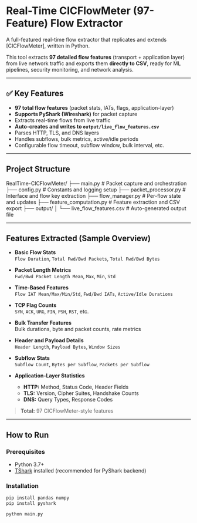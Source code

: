 # Real-Time CICFlowMeter (97-Feature) Flow Extractor

A full-featured real-time flow extractor that replicates and extends [CICFlowMeter], written in Python.

This tool extracts **97 detailed flow features** (transport + application layer) from live network traffic and exports them **directly to CSV**, ready for ML pipelines, security monitoring, and network analysis.

---

## ✅ Key Features

- **97 total flow features** (packet stats, IATs, flags, application-layer)
- **Supports PyShark (Wireshark)** for packet capture
- Extracts real-time flows from live traffic
- **Auto-creates and writes to `output/live_flow_features.csv`**
- Parses HTTP, TLS, and DNS layers
- Handles subflows, bulk metrics, active/idle periods
- Configurable flow timeout, subflow window, bulk interval, etc.

---

## Project Structure

RealTime-CICFlowMeter/
├── main.py                   # Packet capture and orchestration
├── config.py                 # Constants and logging setup
├── packet_processor.py       # Interface and flow key extraction
├── flow_manager.py           # Per-flow state and updates
├── feature_computation.py    # Feature extraction and CSV export
├── output/
│   └── live_flow_features.csv  # Auto-generated output file

---
## Features Extracted (Sample Overview)

- **Basic Flow Stats**  
  `Flow Duration`, `Total Fwd/Bwd Packets`, `Total Fwd/Bwd Bytes`

- **Packet Length Metrics**  
  `Fwd/Bwd Packet Length Mean`, `Max`, `Min`, `Std`

- **Time-Based Features**  
  `Flow IAT Mean/Max/Min/Std`, `Fwd/Bwd IATs`, `Active/Idle Durations`

- **TCP Flag Counts**  
  `SYN`, `ACK`, `URG`, `FIN`, `PSH`, `RST`, etc.

- **Bulk Transfer Features**  
  Bulk durations, byte and packet counts, rate metrics

- **Header and Payload Details**  
  `Header Length`, `Payload Bytes`, `Window Sizes`

- **Subflow Stats**  
  `Subflow Count`, `Bytes per Subflow`, `Packets per Subflow`

- **Application-Layer Statistics**
  - **HTTP:** Method, Status Code, Header Fields
  - **TLS:** Version, Cipher Suites, Handshake Counts
  - **DNS:** Query Types, Response Codes

> **Total:** 97 CICFlowMeter-style features

---

## How to Run

### Prerequisites

- Python 3.7+
- [TShark](https://www.wireshark.org/docs/man-pages/tshark.html) installed (recommended for PyShark backend)

### Installation

```bash
pip install pandas numpy
pip install pyshark

python main.py
